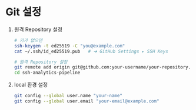# Git 설정
1. 원격 Repository 설정
    ```bash
    # 키가 없으면
    ssh-keygen -t ed25519 -C "you@example.com"
    cat ~/.ssh/id_ed25519.pub   # ➜ GitHub Settings ▸ SSH Keys
    ```

    ```bash
    # 원격 Repository 설정
    git remote add origin git@github.com:your-username/your-repository.git
    cd ssh-analytics-pipeline
    ```

2. local 환경 설정
    ```bash
    git config --global user.name "your-name"
    git config --global user.email "your-email@example.com"
    ```
